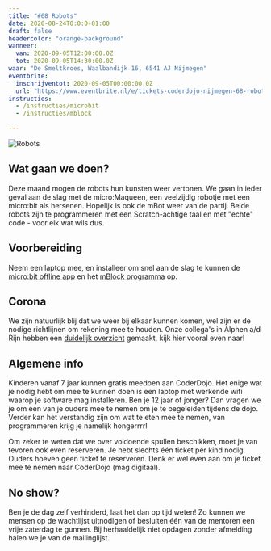 ```yaml
---
title: "#68 Robots"
date: 2020-08-24T0:0:0+01:00
draft: false
headercolor: "orange-background"
wanneer: 
  van: 2020-09-05T12:00:00.0Z
  tot: 2020-09-05T14:30:00.0Z
waar: "De Smeltkroes, Waalbandijk 16, 6541 AJ Nijmegen"
eventbrite:
  inschrijventot: 2020-09-05T00:00:00.0Z
  url: "https://www.eventbrite.nl/e/tickets-coderdojo-nijmegen-68-robots-118057602467"
instructies:
  - /instructies/microbit
  - /instructies/mblock

---
```

![Robots](https://img.evbuc.com/https%3A%2F%2Fcdn.evbuc.com%2Fimages%2F109404475%2F187233351803%2F1%2Foriginal.20200824-202316?w=1080&auto=format%2Ccompress&q=75&sharp=10&rect=0%2C0%2C2160%2C1080&s=4924dfd07b2c9f175a6c2803892a4e69)
## Wat gaan we doen?
Deze maand mogen de robots hun kunsten weer vertonen. We gaan in ieder geval aan de slag met de micro:Maqueen, een veelzijdig robotje met een micro:bit als hersenen. Hopelijk is ook de mBot weer van de partij. Beide robots zijn te programmeren met een Scratch-achtige taal en met "echte" code - voor elk wat wils dus. 

 <!--more-->

## Voorbereiding
Neem een laptop mee, en installeer om snel aan de slag te kunnen de [micro:bit offline app](https://makecode.microbit.org/offline-app) en het [mBlock programma](https://mblock.makeblock.com/en-us/download/) op.

## Corona
We zijn natuurlijk blij dat we weer bij elkaar kunnen komen, wel zijn er de nodige richtlijnen om rekening mee te houden. 
Onze collega's in Alphen a/d Rijn hebben een [duidelijk overzicht](https://coderdojo-alphenaandenrijn.nl/corona/) gemaakt, kijk hier vooral even naar!

## Algemene info

Kinderen vanaf 7 jaar kunnen gratis meedoen aan CoderDojo. Het enige wat je nodig hebt om mee te kunnen doen is een
laptop met
werkende wifi waarop je software mag installeren. Ben je 12 jaar of jonger? Dan vragen we je om één van je ouders
mee te nemen
om je te begeleiden tijdens de dojo. Verder kan het verstandig zijn om wat te eten mee te nemen,
van programmeren krijg je namelijk hongerrrr!

Om zeker te weten dat we over voldoende spullen beschikken, moet je van tevoren ook even reserveren. Je hebt slechts
één ticket per kind nodig. Ouders hoeven geen ticket te reserveren.
Denk er wel even aan om je ticket mee te nemen naar CoderDojo (mag digitaal).

## No show?

Ben je de dag zelf verhinderd, laat het dan op tijd weten! Zo kunnen we mensen op de wachtlijst uitnodigen of
besluiten één van de mentoren een vrije zaterdag te gunnen.
Bij herhaaldelijk niet opdagen zonder afmelding halen we je van de mailinglijst.

